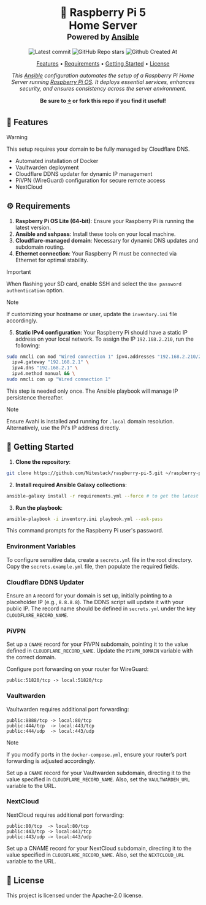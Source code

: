 <div align="center">
<h1>
  🍓 Raspberry Pi 5
  <br/>
  Home Server
  <br/>
  <sup>
    <sub>Powered by <a href="https://www.ansible.com/" target="_blank">Ansible</a></sub>
  </sup>
</h1>

![Latest commit](https://img.shields.io/github/last-commit/Nitestack/raspberry-pi-5?style=for-the-badge)
![GitHub Repo stars](https://img.shields.io/github/stars/Nitestack/raspberry-pi-5?style=for-the-badge)
![Github Created At](https://img.shields.io/github/created-at/Nitestack/raspberry-pi-5?style=for-the-badge)

[Features](#-features) • [Requirements](#️-requirements) • [Getting Started](#-getting-started) • [License](#-license)

_This [Ansible](https://www.ansible.com) configuration automates the setup of a Raspberry Pi Home Server running [Raspberry Pi OS](https://www.raspberrypi.com/software). It deploys essential services, enhances security, and ensures consistency across the server environment._

<p>
  <strong>Be sure to <a href="#" title="star">⭐️</a> or fork this repo if you find it useful!</strong>
</p>
</div>

## 🚀 Features

> [!WARNING]
> This setup requires your domain to be fully managed by Cloudflare DNS.

- Automated installation of Docker
- Vaultwarden deployment
- Cloudflare DDNS updater for dynamic IP management
- PiVPN (WireGuard) configuration for secure remote access
- NextCloud

## ⚙️ Requirements

1. **Raspberry Pi OS Lite (64-bit)**: Ensure your Raspberry Pi is running the latest version.
2. **Ansible and sshpass**: Install these tools on your local machine.
3. **Cloudflare-managed domain**: Necessary for dynamic DNS updates and subdomain routing.
4. **Ethernet connection**: Your Raspberry Pi must be connected via Ethernet for optimal stability.

> [!IMPORTANT]
> When flashing your SD card, enable SSH and select the `Use password authentication` option.

> [!NOTE]
> If customizing your hostname or user, update the `inventory.ini` file accordingly.

5. **Static IPv4 configuration**: Your Raspberry Pi should have a static IP address on your local network. To assign the IP `192.168.2.210`, run the following:

```sh
sudo nmcli con mod "Wired connection 1" ipv4.addresses "192.168.2.210/24" \
  ipv4.gateway "192.168.2.1" \
  ipv4.dns "192.168.2.1" \
  ipv4.method manual && \
sudo nmcli con up "Wired connection 1"
```

This step is needed only once. The Ansible playbook will manage IP persistence thereafter.

> [!NOTE]
> Ensure Avahi is installed and running for `.local` domain resolution. Alternatively, use the Pi's IP address directly.

## 🏁 Getting Started

1. **Clone the repository**:

```sh
git clone https://github.com/Nitestack/raspberry-pi-5.git ~/raspberry-pi-5
```

2. **Install required Ansible Galaxy collections**:

```sh
ansible-galaxy install -r requirements.yml --force # to get the latest versions
```

3. **Run the playbook**:

```sh
ansible-playbook -i inventory.ini playbook.yml --ask-pass
```

This command prompts for the Raspberry Pi user's password.

### Environment Variables

To configure sensitive data, create a `secrets.yml` file in the root directory. Copy the `secrets.example.yml` file, then populate the required fields.

### Cloudflare DDNS Updater

Ensure an `A` record for your domain is set up, initially pointing to a placeholder IP (e.g., `8.8.8.8`). The DDNS script will update it with your public IP. The record name should be defined in `secrets.yml` under the key `CLOUDFLARE_RECORD_NAME`.

### PiVPN

Set up a `CNAME` record for your PiVPN subdomain, pointing it to the value defined in `CLOUDFLARE_RECORD_NAME`. Update the `PIVPN_DOMAIN` variable with the correct domain.

Configure port forwarding on your router for WireGuard:

```
public:51820/tcp -> local:51820/tcp
```

### Vaultwarden

Vaultwarden requires additional port forwarding:

```
public:8888/tcp -> local:80/tcp
public:444/tcp  -> local:443/tcp
public:444/udp  -> local:443/udp
```

> [!NOTE]
> If you modify ports in the `docker-compose.yml`, ensure your router’s port forwarding is adjusted accordingly.

Set up a `CNAME` record for your Vaultwarden subdomain, directing it to the value specified in `CLOUDFLARE_RECORD_NAME`. Also, set the `VAULTWARDEN_URL` variable to the URL.

### NextCloud

NextCloud requires additional port forwarding:

```
public:80/tcp  -> local:80/tcp
public:443/tcp -> local:443/tcp
public:443/udp -> local:443/udp
```

Set up a CNAME record for your NextCloud subdomain, directing it to the value specified in `CLOUDFLARE_RECORD_NAME`. Also, set the `NEXTCLOUD_URL` variable to the URL.

## 📝 License

This project is licensed under the Apache-2.0 license.
